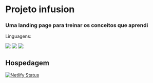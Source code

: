 # Projeto infusion
### Uma landing page para treinar os conceitos que aprendi

Linguagens:

<img src="https://img.shields.io/badge/JavaScript-F7DF1E?style=for-the-badge&logo=javascript&logoColor=black">
<img src="https://img.shields.io/badge/HTML5-E34F26?style=for-the-badge&logo=html5&logoColor=white">
<img src="    https://img.shields.io/badge/CSS3-1572B6?style=for-the-badge&logo=css3&logoColor=white">


## Hospedagem

[![Netlify Status](https://api.netlify.com/api/v1/badges/498b5408-9376-4f08-af1b-018c9684b123/deploy-status)](https://infusion-vencigueri.netlify.app)